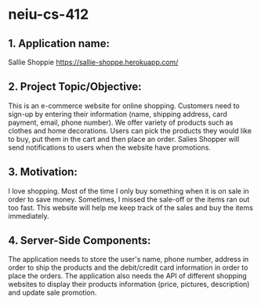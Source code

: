 # neiu-cs-412
## 1. Application name: 
Sallie Shoppie
https://sallie-shoppe.herokuapp.com/

## 2. Project Topic/Objective:  
This is an e-commerce website for online shopping. Customers need to sign-up by entering their information (name, shipping address, card payment, email, phone number). We offer variety of products such as clothes and home decorations. Users can pick the products they would like to buy, put them in the cart and then place an order. Salies Shopper will send notifications to users when the website have promotions. 

## 3. Motivation:  
I love shopping. Most of the time I only buy something when it is on sale in order to save money. Sometimes, I missed the sale-off or the items ran out too fast. This website will help me keep track of the sales and buy the items immediately. 

## 4. Server-Side Components:  
The application needs to store the user's name, phone number, address in order to ship the products and the debit/credit card information in order to place the orders. The application also needs the API of different shopping websites to display their products information (price, pictures, description) and update sale promotion. 

